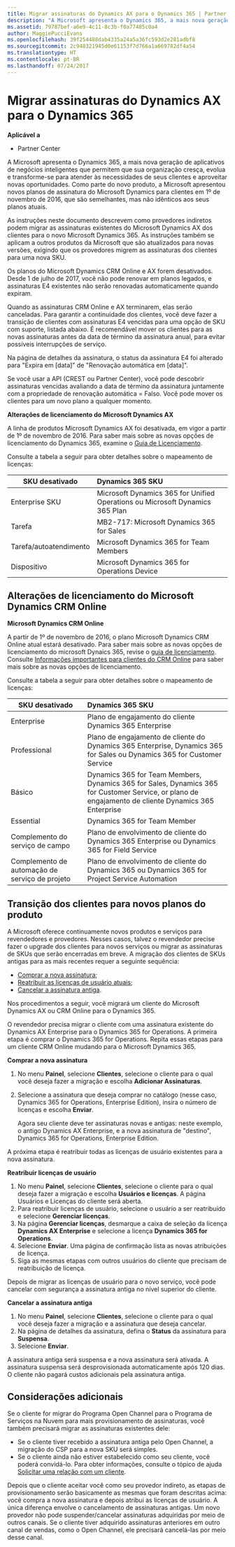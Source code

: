 ```yaml
---
title: Migrar assinaturas do Dynamics AX para o Dynamics 365 | Partner Center
description: "A Microsoft apresenta o Dynamics 365, a mais nova geração de aplicativos de negócios inteligentes que permitem que sua organização cresça, evolua e transforme-se para atender às necessidades de seus clientes e aproveitar novas oportunidades."
ms.assetid: 79787bef-a6e9-4c11-8c3b-f0a77485c0a4
author: MaggiePucciEvans
ms.openlocfilehash: 39f254488dab4335a24a5a36fc593d2e281adbf8
ms.sourcegitcommit: 2c948321945d0e61153f7d766a1a669782df4a54
ms.translationtype: HT
ms.contentlocale: pt-BR
ms.lasthandoff: 07/24/2017
---
```

# <a name="migrate-dynamics-ax-subscriptions-to-dynamics-365"></a>Migrar assinaturas do Dynamics AX para o Dynamics 365

**Aplicável a**

-  Partner Center

A Microsoft apresenta o Dynamics 365, a mais nova geração de aplicativos de negócios inteligentes que permitem que sua organização cresça, evolua e transforme-se para atender às necessidades de seus clientes e aproveitar novas oportunidades. Como parte do novo produto, a Microsoft apresentou novos planos de assinatura do Microsoft Dynamics para clientes em 1º de novembro de 2016, que são semelhantes, mas não idênticos aos seus planos atuais.

As instruções neste documento descrevem como provedores indiretos podem migrar as assinaturas existentes do Microsoft Dynamics AX dos clientes para o novo Microsoft Dynamics 365. As instruções também se aplicam a outros produtos da Microsoft que são atualizados para novas versões, exigindo que os provedores migrem as assinaturas dos clientes para uma nova SKU.

Os planos do Microsoft Dynamics CRM Online e AX forem desativados.  Desde 1 de julho de 2017, você não pode renovar em planos legados, e assinaturas E4 existentes não serão renovadas automaticamente quando expiram.

Quando as assinaturas CRM Online e AX terminarem, elas serão canceladas. Para garantir a continuidade dos clientes, você deve fazer a transição de clientes com assinaturas E4 vencidas para uma opção de SKU com suporte, listada abaixo. É recomendável mover os clientes para as novas assinaturas antes da data de término da assinatura anual, para evitar possíveis interrupções de serviço. 

Na página de detalhes da assinatura, o status da assinatura E4 foi alterado para "Expira em [data]" de "Renovação automática em [data]". 

Se você usar a API (CREST ou Partner Center), você pode descobrir assinaturas vencidas avaliando a data de término da assinatura juntamente com a propriedade de renovação automática = Falso. Você pode mover os clientes para um novo plano a qualquer momento. 

**Alterações de licenciamento do Microsoft Dynamics AX**

A linha de produtos Microsoft Dynamics AX foi desativada, em vigor a partir de 1º de novembro de 2016. Para saber mais sobre as novas opções de licenciamento do Dynamics 365, examine o [Guia de Licenciamento](http://download.microsoft.com/documents/dynamics/pricing/Dynamics_365_Enterprise_edition_Licensing_Guide.pdf).

 Consulte a tabela a seguir para obter detalhes sobre o mapeamento de licenças:

|**SKU desativado**   |**Dynamics 365 SKU**   |
|-------------------|:----------------------|
|Enterprise SKU|Microsoft Dynamics 365 for Unified Operations ou Microsoft Dynamics 365 Plan |
|Tarefa|MB2-717: Microsoft Dynamics 365 for Sales
|Tarefa/autoatendimento|Microsoft Dynamics 365 for Team Members|
|Dispositivo|Microsoft Dynamics 365 for Operations Device|

## <a name="microsoft-dynamics-crm-online-licensing-changes"></a>Alterações de licenciamento do Microsoft Dynamics CRM Online 

**Microsoft Dynamics CRM Online**

A partir de 1º de novembro de 2016, o plano Microsoft Dynamics CRM Online atual estará desativado. Para saber mais sobre as novas opções de licenciamento do microsoft Dynaics 365, revise o [guia de licenciamento](http://download.microsoft.com/documents/dynamics/pricing/Dynamics_365_Enterprise_edition_Licensing_Guide.pdf). Consulte [Informações importantes para clientes do CRM Online](https://go.microsoft.com/fwlink/?linkid=831667) para saber mais sobre as novas opções de licenciamento.

Consulte a tabela a seguir para obter detalhes sobre o mapeamento de licenças:

|**SKU desativado**   |**Dynamics 365 SKU**   |
|-------------------|:----------------------|
|Enterprise|Plano de engajamento do cliente Dynamics 365 Enterprise |
|Professional|Plano de engajamento de cliente do Dynamics 365 Enterprise, Dynamics 365 for Sales ou Dynamics 365 for Customer Service|
|Básico|Dynamics 365 for Team Members, Dynamics 365 for Sales, Dynamics 365 for Customer Service, or plano de engajamento de cliente Dynamics 365 Enterprise|
|Essential|Dynamics 365 for Team Member|
|Complemento do serviço de campo|Plano de envolvimento de cliente do Dynamics 365 Enterprise ou Dynamics 365 for Field Service|
|Complemento de automação de serviço de projeto|Plano de envolvimento de cliente do Dynamics 365 ou Dynamics 365 for Project Service Automation|



## <a name="transition-customers-to-new-product-plans"></a>Transição dos clientes para novos planos do produto


A Microsoft oferece continuamente novos produtos e serviços para revendedores e provedores. Nesses casos, talvez o revendedor precise fazer o upgrade dos clientes para novos serviços ou migrar as assinaturas de SKUs que serão encerradas em breve. A migração dos clientes de SKUs antigas para as mais recentes requer a seguinte sequência:

-   [Comprar a nova assinatura](#manual-subscription-migration-purchasenewsubsc);
-   [Reatribuir as licenças de usuário atuais](#manual-subscription-migration-reassignlicenses);
-   [Cancelar a assinatura antiga](#manual-subscription-migration-cancelsubscriptions).

Nos procedimentos a seguir, você migrará um cliente do Microsoft Dynamics AX ou CRM Online para o Dynamics 365.

O revendedor precisa migrar o cliente com uma assinatura existente do Dynamics AX Enterprise para o Dynamics 365 for Operations. A primeira etapa é comprar o Dynamics 365 for Operations.  Repita essas etapas para um cliente CRM Online mudando para o Microsoft Dynamics 365.

<a href="" id="purchasenewsubsc"></a>

**Comprar a nova assinatura**

1.  No menu **Painel**, selecione **Clientes**, selecione o cliente para o qual você deseja fazer a migração e escolha **Adicionar Assinaturas**.
2.  Selecione a assinatura que deseja comprar no catálogo (nesse caso, Dynamics 365 for Operations, Enterprise Edition), insira o número de licenças e escolha **Enviar**.

    Agora seu cliente deve ter assinaturas novas e antigas: neste exemplo, o antigo Dynamics AX Enterprise, e a nova assinatura de "destino", Dynamics 365 for Operations, Enterprise Edition.

<a href="" id="reassignlicenses"></a> A próxima etapa é reatribuir todas as licenças de usuário existentes para a nova assinatura.

**Reatribuir licenças de usuário**

1.  No menu **Painel**, selecione **Clientes**, selecione o cliente para o qual deseja fazer a migração e escolha **Usuários e licenças**. A página Usuários e Licenças do cliente será aberta.
2.  Para reatribuir licenças de usuário, selecione o usuário a ser reatribuído e selecione **Gerenciar licenças**.
3.  Na página **Gerenciar licenças**, desmarque a caixa de seleção da licença **Dynamics AX Enterprise** e selecione a licença **Dynamics 365 for Operations**.
4.  Selecione **Enviar**. Uma página de confirmação lista as novas atribuições de licença.
5.  Siga as mesmas etapas com outros usuários do cliente que precisam de reatribuição de licença.

<a href="" id="cancelsubscriptions"></a> Depois de migrar as licenças de usuário para o novo serviço, você pode cancelar com segurança a assinatura antiga no nível superior do cliente.

**Cancelar a assinatura antiga**

1.  No menu **Painel**, selecione **Clientes**, selecione o cliente para o qual você deseja fazer a migração e a assinatura que deseja cancelar.
2.  Na página de detalhes da assinatura, defina o **Status** da assinatura para **Suspensa**.
3.  Selecione **Enviar**.

A assinatura antiga será suspensa e a nova assinatura será ativada. A assinatura suspensa será desprovisionada automaticamente após 120 dias. O cliente não pagará custos adicionais pela assinatura antiga.

## <a name="additional-considerations"></a>Considerações adicionais


Se o cliente for migrar do Programa Open Channel para o Programa de Serviços na Nuvem para mais provisionamento de assinaturas, você também precisará migrar as assinaturas existentes dele:

-   Se o cliente tiver recebido a assinatura antiga pelo Open Channel, a migração do CSP para a nova SKU será simples.
-   Se o cliente ainda não estiver estabelecido como seu cliente, você poderá convidá-lo. Para obter informações, consulte o tópico de ajuda [Solicitar uma relação com um cliente](https://msdn.microsoft.com/en-us/library/partnercenter/mt750320.aspx).

Depois que o cliente aceitar você como seu provedor indireto, as etapas de provisionamento serão basicamente as mesmas que foram descritas acima: você compra a nova assinatura e depois atribui as licenças de usuário. A única diferença envolve o cancelamento de assinaturas antigas. Um novo provedor não pode suspender/cancelar assinaturas adquiridas por meio de outros canais. Se o cliente tiver adquirido assinaturas anteriores em outro canal de vendas, como o Open Channel, ele precisará cancelá-las por meio desse canal.

 

 



